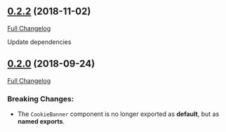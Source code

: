 ## [0.2.2](https://github.com/Palmabit-IT/react-cookie-law/tree/0.2.2) (2018-11-02)
[Full Changelog](https://github.com/Palmabit-IT/react-cookie-law/compare/0.2.0...0.2.2)

Update dependencies

## [0.2.0](https://github.com/Palmabit-IT/react-cookie-law/tree/0.2.0) (2018-09-24)
[Full Changelog](https://github.com/Palmabit-IT/react-cookie-law/compare/0.1.3...0.2.0)

### Breaking Changes:

- The `CookieBanner` component is no longer exported as **default**, but as **named exports**.
